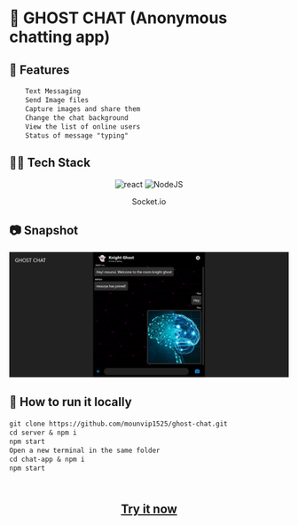 
# 👻 GHOST CHAT (Anonymous chatting app)
## 🌟 Features
```
    Text Messaging
    Send Image files
    Capture images and share them
    Change the chat background
    View the list of online users
    Status of message "typing"
```
## 👩‍💻 Tech Stack

<div align="center">
 <img src="https://img.shields.io/badge/React-20232A?style=for-the-badge&logo=react&logoColor=61DAFB" alt="react" />
 <img alt="NodeJS" src="https://img.shields.io/badge/node.js-%2343853D.svg?style=for-the-badge&logo=node-dot-js&logoColor=white"/>
    <p>Socket.io</p>
</div>

## 📷 Snapshot

<img src="ghostchat.png" alt="ghostchat" />

## 🤔 How to run it locally
```
git clone https://github.com/mounvip1525/ghost-chat.git
cd server & npm i 
npm start 
Open a new terminal in the same folder
cd chat-app & npm i
npm start
```
<h2 align="center"><br><a href="https://ghost-chaat.netlify.app/">Try it now</a></h2>
